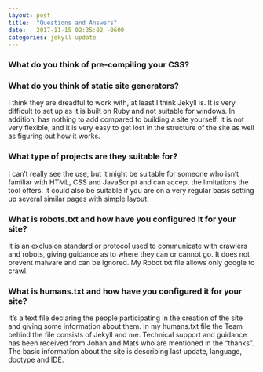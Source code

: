 ```yaml
---
layout: post
title:  "Questions and Answers"
date:   2017-11-15 02:35:02 -0600
categories: jekyll update
---
```


### What do you think of pre-compiling your CSS?

### What do you think of static site generators?

I think they are dreadful to work with, at least I think Jekyll is. It is very difficult to set up as it is built on Ruby and not suitable for windows. In addition, has nothing to add compared to building a site yourself. It is not very flexible, and it is very easy to get lost in the structure of the site as well as figuring out how it works.

### What type of projects are they suitable for?

I can’t really see the use, but it might be suitable for someone who isn’t familiar with HTML, CSS and JavaScript and can accept the limitations the tool offers. It could also be suitable if you are on a very regular basis setting up several similar pages with simple layout.

### What is robots.txt and how have you configured it for your site?

It is an exclusion standard or protocol used to communicate with crawlers and robots, giving guidance as to where they can or cannot go. It does not prevent malware and can be ignored. My Robot.txt file allows only google to crawl.

### What is humans.txt and how have you configured it for your site?

It’s a text file declaring the people participating in the creation of the site and giving some information about them. 
In my humans.txt file the Team behind the file consists of Jekyll and me. Technical support and guidance has been received from Johan and Mats who are mentioned in the “thanks”. The basic information about the site is describing last update, language, doctype and IDE.

